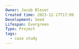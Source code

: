 ```yaml
---
Owner: Jacob Bleser
Created time: 2023-12-17T17:09
Development: Seed
Lifespan: Evergreen
Type: Project
tags:
  - case study
---
```


